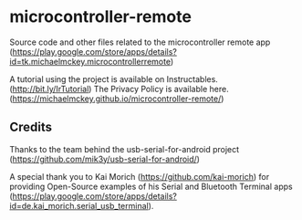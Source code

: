 # microcontroller-remote
Source code and other files related to the microcontroller remote app (https://play.google.com/store/apps/details?id=tk.michaelmckey.microcontrollerremote)

A tutorial using the project is available on Instructables. (http://bit.ly/IrTutorial)
The Privacy Policy is available here. (https://michaelmckey.github.io/microcontroller-remote/)
## Credits
Thanks to the team behind the usb-serial-for-android project (https://github.com/mik3y/usb-serial-for-android/)

A special thank you to Kai Morich (https://github.com/kai-morich) for providing Open-Source examples of his Serial and Bluetooth Terminal apps (https://play.google.com/store/apps/details?id=de.kai_morich.serial_usb_terminal).
